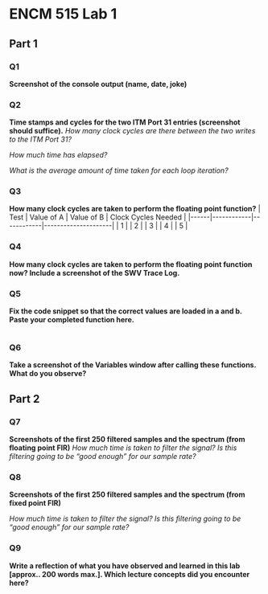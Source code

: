 # ENCM 515 Lab 1

## Part 1
### Q1
**Screenshot of the console output (name, date, joke)**

### Q2
**Time stamps and cycles for the two ITM Port 31 entries (screenshot should suffice).**
*How many clock cycles are there between the two writes to the ITM Port 31?*

*How much time has elapsed?*

*What is the average amount of time taken for each loop iteration?*

### Q3
**How many clock cycles are taken to perform the floating point function?**
| Test | Value of A | Value of B | Clock Cycles Needed |
|------|------------|------------|---------------------|
|   1  |
|   2  |
|   3  |
|   4  |
|   5  |

### Q4
**How many clock cycles are taken to perform the floating point function now? Include a screenshot of the SWV Trace Log.**

### Q5
**Fix the code snippet so that the correct values are loaded in a and b. Paste your completed function here.**
```c

```

### Q6
**Take a screenshot of the Variables window after calling these functions. What do you observe?**

## Part 2
### Q7
**Screenshots of the first 250 filtered samples and the spectrum (from floating point FIR)**
*How much time is taken to filter the signal? Is this filtering going to be “good enough” for our sample rate?*

### Q8
**Screenshots of the first 250 filtered samples and the spectrum (from fixed point FIR)**

*How much time is taken to filter the signal? Is this filtering going to be “good enough” for our sample rate?*

### Q9
**Write a reflection of what you have observed and learned in this lab [approx.. 200 words max.]. Which lecture
concepts did you encounter here?**
